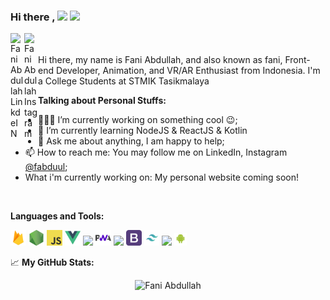 ### Hi there , <img src="https://github.com/TheDudeThatCode/TheDudeThatCode/blob/master/Assets/Hi.gif" width="29px"> <img src="https://github.com/TheDudeThatCode/TheDudeThatCode/blob/master/Assets/Hi.gif" width="29px">

<a href="https://www.linkedin.com/in/fani-abdullah/">
  <img align="left" alt="Fani Abdullah LinkdeIN" width="22px" src="https://cdn.jsdelivr.net/npm/simple-icons@v3/icons/linkedin.svg" />
</a>
<a href="https://www.instagram.com/fabduul/">
  <img align="left" alt="Fani Abdullah Instagram" width="22px" src="https://cdn.jsdelivr.net/npm/simple-icons@v3/icons/instagram.svg" />
</a>
<br /> <br />
Hi there, my name is Fani Abdullah, and also known as fani, 
Front-end Developer, Animation, and VR/AR Enthusiast from Indonesia. 
I'm a College Students at STMIK Tasikmalaya
<br />
  
**Talking about Personal Stuffs:**

- 👨🏽‍💻 I’m currently working on something cool :wink:;
- 🌱 I’m currently learning NodeJS & ReactJS & Kotlin
- 💬 Ask me about anything, I am happy to help;
- 📫 How to reach me: You may follow me on LinkedIn, Instagram [@fabduul](https://www.instagram.com/fabduul/);
- What i'm currently working on: My personal website coming soon!

<br />

**Languages and Tools:**

<code><img height="25" src="https://raw.githubusercontent.com/github/explore/80688e429a7d4ef2fca1e82350fe8e3517d3494d/topics/firebase/firebase.png"></code>
<code><img height="25" src="https://raw.githubusercontent.com/github/explore/80688e429a7d4ef2fca1e82350fe8e3517d3494d/topics/nodejs/nodejs.png"></code>
<code><img height="25" src="https://raw.githubusercontent.com/github/explore/80688e429a7d4ef2fca1e82350fe8e3517d3494d/topics/javascript/javascript.png"></code>
<code><img height="25" src="https://raw.githubusercontent.com/github/explore/80688e429a7d4ef2fca1e82350fe8e3517d3494d/topics/vue/vue.png"></code>
<code><img height="25" src="https://cdn.svgporn.com/logos/webpack.svg"></code>
<code><img height="25" src="https://raw.githubusercontent.com/github/explore/80688e429a7d4ef2fca1e82350fe8e3517d3494d/topics/pwa/pwa.png"></code>
<code><img height="25" src="https://cdn.svgporn.com/logos/sass.svg"></code>
<code><img height="25" src="https://raw.githubusercontent.com/github/explore/80688e429a7d4ef2fca1e82350fe8e3517d3494d/topics/bootstrap/bootstrap.png"></code>
<code><img height="25" src="https://raw.githubusercontent.com/github/explore/80688e429a7d4ef2fca1e82350fe8e3517d3494d/topics/tailwind/tailwind.png"></code>
<code><img height="25" src="https://cdn.svgporn.com/logos/visual-studio-code.svg"></code>
<code><img height="20" src="https://raw.githubusercontent.com/devicons/devicon/master/icons/android/android-original-wordmark.svg" alt="android"></code>


📈 **My GitHub Stats:**

<p align="center"> <img src="https://github-readme-stats.vercel.app/api?username=faniabdullah&show_icons=true&theme=dracula" alt="Fani Abdullah" />

<!--
**faniabdullah/faniabdullah** is a ✨ _special_ ✨ repository because its `README.md` (this file) appears on your GitHub profile.

Here are some ideas to get you started:

- 🔭 I’m currently working on ...
- 🌱 I’m currently learning ...
- 👯 I’m looking to collaborate on ...
- 🤔 I’m looking for help with ...
- 💬 Ask me about ...
- 📫 How to reach me: ...
- 😄 Pronouns: ...
- ⚡ Fun fact: ...
-->

